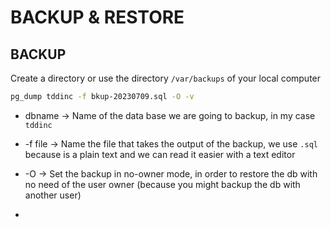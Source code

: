 # BACKUP & RESTORE

## BACKUP
Create a directory or use the directory `/var/backups` of your local computer

```bash
pg_dump tddinc -f bkup-20230709.sql -O -v

```
- dbname -> Name of the data base we are going to backup, in my case `tddinc`

- -f file -> Name the file that takes the output of the backup, we use `.sql` because is a plain text and we can read it easier with a text editor

- -O -> Set the backup in no-owner mode, in order to restore the db with no need of the user owner (because you might backup the db with another user)

- 
